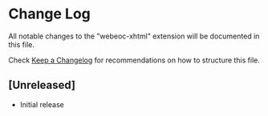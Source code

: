 # Change Log

All notable changes to the "webeoc-xhtml" extension will be documented in this file.

Check [Keep a Changelog](http://keepachangelog.com/) for recommendations on how to structure this file.

## [Unreleased]

- Initial release